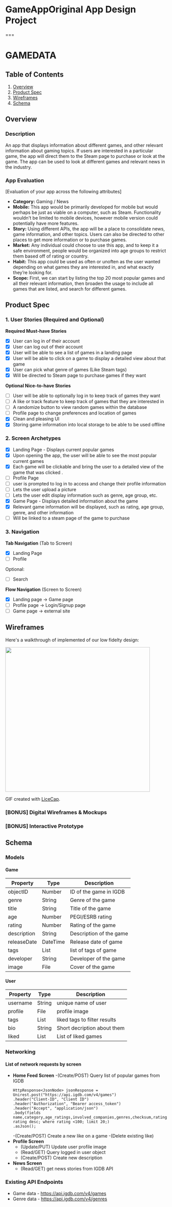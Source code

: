 # GameAppOriginal App Design Project
===

# GAMEDATA

## Table of Contents
1. [Overview](#Overview)
1. [Product Spec](#Product-Spec)
1. [Wireframes](#Wireframes)
2. [Schema](#Schema)

## Overview
### Description
An app that displays information about different games, and other relevant information about gaming topics. If users are interested in a particular game, the app will direct them to the Steam page to purchase or look at the game. The app can be used to look at different games and relevant news in the industry. 

### App Evaluation
[Evaluation of your app across the following attributes]
- **Category:** Gaming / News
- **Mobile:** This app would be primarily developed for mobile but would perhaps be just as viable on a computer, such as Steam. Functionality wouldn't be limited to mobile devices, however mobile version could potentially have more features.
- **Story:** Using different APIs, the app will be a place to consolidate news, game information, and other topics. Users can also be directed to other places to get more information or to purchase games.
- **Market:** Any individual could choose to use this app, and to keep it a safe environment, people would be organized into age groups to restrict them based off of rating or country.
- **Habit:** This app could be used as often or unoften as the user wanted depending on what games they are interested in, and what exactly they’re looking for.
- **Scope:** First, we can start by listing the top 20 most popular games and all their relevant information, then broaden the usage to include all games that are listed, and search for different games.

## Product Spec

### 1. User Stories (Required and Optional)

**Required Must-have Stories**

- [x] User can log in of their account
- [x] User can log out of their account
- [x] User will be able to see a list of games in a landing page
- [x] User will be able to click on a game to display a detailed view about that game
- [x] User can pick what genre of games (Like Steam tags)
- [x] Will be directed to Steam page to purchase games if they want

**Optional Nice-to-have Stories**

- [ ] User will be able to optionally log in to keep track of games they want
- [ ] A like or track feature to keep track of games that they are interested in
- [ ] A randomize button to view random games within the database
- [ ] Profile page to change preferences and location of games
- [x] Clean and pleasing UI
- [x] Storing game information into local storage to be able to be used offline

### 2. Screen Archetypes

- [x] Landing Page - Displays current popular games
- [x] Upon opening the app, the user will be able to see the most popular current games
- [x] Each game will be clickable and bring the user to a detailed view of the game that was clicked .
- [ ] Profile Page
- [ ] user is prompted to log in to access and change their profile information
- [ ] Lets the user upload a picture
- [ ] Lets the user edit display information such as genre, age group, etc.
- [x] Game Page - Displays detailed information about the game
- [x] Relevant game information will be displayed, such as rating, age group, genre, and other information
- [ ] Will be linked to a steam page of the game to purchase

### 3. Navigation

**Tab Navigation** (Tab to Screen)

- [x] Landing Page
- [ ] Profile

Optional:
- [ ] Search

**Flow Navigation** (Screen to Screen)

- [x] Landing page -> Game page
- [ ] Profile page -> Login/Signup page
- [ ] Game page -> external site

## Wireframes
Here's a walkthrough of implemented of our low fidelty design:

<img src="walkthrough5.gif" width=450><br>

GIF created with [LiceCap](http://www.cockos.com/licecap/).
### [BONUS] Digital Wireframes & Mockups

### [BONUS] Interactive Prototype

## Schema 
### Models

#### Game

| Property | Type | Description          |
|--- | --- | ---  |
|objectID   |Number  |ID of the game in IGDB |
|genre      |String  |Genre of the game      |
|title      |String  |Title of the game      |
|age        |Number  |PEGI/ESRB rating       |
|rating     |Number  |Rating of the game     |
|description|String  |Description of the game|
|releaseDate|DateTime|Release date of game   |
|tags       |List    |list of tags of game   |
|developer  |String  |Developer of the game  |
|image      |File    |Cover of the game      |


#### User

| Property | Type | Description |
|--- | --- | --- |
|username  |String  |unique name of user         |
|profile   |File    |profile image               |
|tags      |List    |liked tags to filter results|
|bio       |String  |Short decription about them |
|liked     |List    |List of liked games         |



### Networking
#### List of network requests by screen
- **Home Feed Screen**
  -(Create/POST) Query list of popular games from IGDB
  ```
  HttpResponse<JsonNode> jsonResponse = Unirest.post("https://api.igdb.com/v4/games")
  .header("Client-ID", "Client ID")
  .header("Authorization", "Bearer access_token")
  .header("Accept", "application/json")
  .body(fields name,category,age_ratings,involved_companies,genres,checksum,rating,first_release_date,cover,summary,dlcs,artworks;sort rating desc; where rating <100; limit 20;)
  .asJson();
  ```
  -(Create/POST) Create a new like on a game
  -(Delete existing like)
- **Profile Screen**
  - (Update/PUT) Update user profile image
  - (Read/GET) Query logged in user object
  - (Create/POST) Create new description
- **News Screen**
  - (Read/GET) get news stories from IGDB API
### Existing API Endpoints
- Game data - https://api.igdb.com/v4/games
- Genre data - https://api.igdb.com/v4/genres
